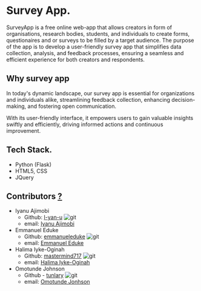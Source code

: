 # Survey App.

SurveyApp is a free online web-app that allows creators in form of organisations, research bodies, students, and individuals to create forms, questionaires and or surveys to be filled by a target audience. The purpose of the app is to develop a user-friendly survey app that simplifies data collection, analysis, and feedback processes, ensuring a seamless and efficient experience for both creators and respondents.

## Why survey app
In today's dynamic landscape, our survey app is essential for organizations and individuals alike, streamlining feedback collection, enhancing decision-making, and fostering open communication. 

With its user-friendly interface, it empowers users to gain valuable insights swiftly and efficiently, driving informed actions and continuous improvement.


## Tech Stack.

- Python (Flask) 
- HTML5, CSS
- JQuery

## Contributors [?](authors.md)

- Iyanu Ajimobi
  - Github: [I-yan-u](https://github.com/I-yan-u) ![git](https://github.com/I-yan-u/Github-Profile-Readme-Logos/tree/master/others/git.svg)
  - email: [Iyanu Ajimobi](mailto:iyanuajimobi5000@outlook.com)
- Emmanuel Eduke
  - Github: [emmanueleduke](https://github.com/emmanueleduke) ![git](https://github.com/I-yan-u/Github-Profile-Readme-Logos/tree/master/others/git.svg)
  - email: [Emmanuel Eduke](mailto:#) 
- Halima Iyke-Oginah
  - Github: [mastermind717](https://github.com/mastermind717) ![git](https://github.com/I-yan-u/Github-Profile-Readme-Logos/tree/master/others/git.svg)
  - email: [Halima Iyke-Oginah](mailto:#)
- Omotunde Johnson
  - Github - [tunlary](https://github.com/#) ![git](https://github.com/I-yan-u/Github-Profile-Readme-Logos/tree/master/others/git.svg)
  - email: [Omotunde Jonhson](mailto:#)